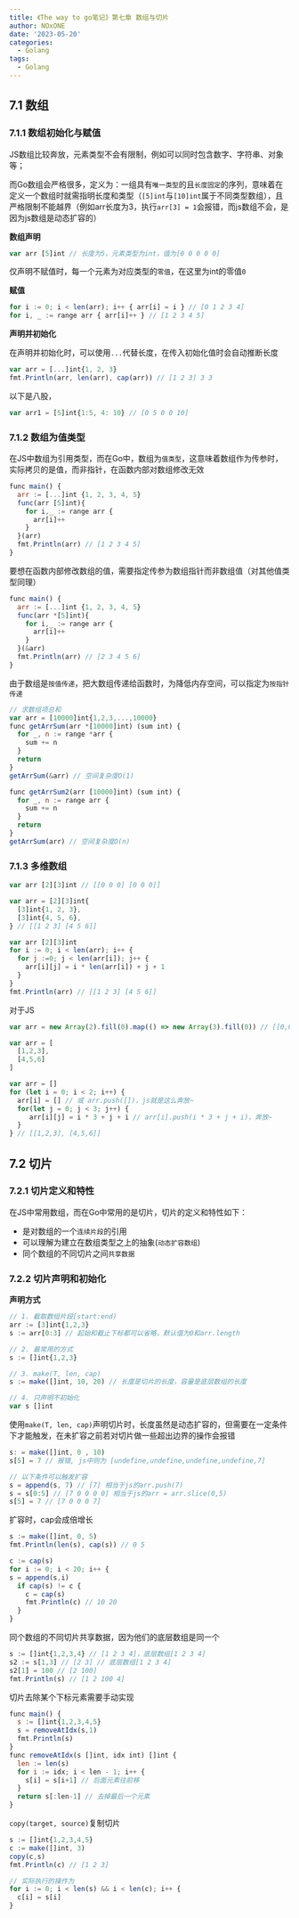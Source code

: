 ```yaml
---
title: 《The way to go笔记》第七章 数组与切片
author: NOxONE
date: '2023-05-20'
categories:
  - Golang
tags:
  - Golang
---
```


## 7.1 数组

### 7.1.1 数组初始化与赋值

JS数组比较奔放，元素类型不会有限制，例如可以同时包含数字、字符串、对象等；

而Go数组会严格很多，定义为：一组具有`唯一类型`的且`长度固定`的序列，意味着在定义一个数组时就需指明长度和类型（`[5]int`与`[10]int`属于不同类型数组），且严格限制不能越界（例如arr长度为3，执行`arr[3] = 1`会报错，而js数组不会，是因为js数组是动态扩容的）

**数组声明**

```js
var arr [5]int // 长度为5，元素类型为int，值为[0 0 0 0 0]
```

仅声明不赋值时，每一个元素为对应类型的`零值`，在这里为int的零值`0`

**赋值**

```js
for i := 0; i < len(arr); i++ { arr[i] = i } // [0 1 2 3 4]
for i, _ := range arr { arr[i]++ } // [1 2 3 4 5]
```

**声明并初始化**

在声明并初始化时，可以使用`...`代替长度，在传入初始化值时会自动推断长度

```js
var arr = [...]int{1, 2, 3}
fmt.Println(arr, len(arr), cap(arr)) // [1 2 3] 3 3
```

以下是八股，

```js
var arr1 = [5]int{1:5, 4: 10} // [0 5 0 0 10]
```

### 7.1.2 数组为值类型

在JS中数组为引用类型，而在Go中，数组为`值类型`，这意味着数组作为传参时，实际拷贝的是值，而非指针，在函数内部对数组修改无效

```js
func main() {
  arr := [...]int {1, 2, 3, 4, 5}
  func(arr [5]int){
    for i,_ := range arr {
      arr[i]++
    }
  }(arr)
  fmt.Println(arr) // [1 2 3 4 5]
}
```

要想在函数内部修改数组的值，需要指定传参为数组指针而非数组值（对其他值类型同理）

```js
func main() {
  arr := [...]int {1, 2, 3, 4, 5}
  func(arr *[5]int){
    for i,_ := range arr {
      arr[i]++
    }
  }(&arr)
  fmt.Println(arr) // [2 3 4 5 6]
}
```

由于数组是`按值传递`，把大数组传递给函数时，为降低内存空间，可以指定为`按指针传递`

```js
// 求数组项总和
var arr = [10000]int{1,2,3,...,10000}
func getArrSum(arr *[10000]int) (sum int) {
  for _, n := range *arr {
    sum += n
  }
  return
}
getArrSum(&arr) // 空间复杂度O(1)

func getArrSum2(arr [10000]int) (sum int) {
  for _, n := range arr {
    sum += n
  }
  return
}
getArrSum(arr) // 空间复杂度O(n)
```

### 7.1.3 多维数组

```js
var arr [2][3]int // [[0 0 0] [0 0 0]]
```

```js
var arr = [2][3]int{
  [3]int{1, 2, 3},
  [3]int{4, 5, 6},
} // [[1 2 3] [4 5 6]]
```

```js
var arr [2][3]int
for i := 0; i < len(arr); i++ {
  for j :=0; j < len(arr[i]); j++ {
    arr[i][j] = i * len(arr[i]) + j + 1
  }
}
fmt.Println(arr) // [[1 2 3] [4 5 6]]
```

对于JS

```js
var arr = new Array(2).fill(0).map(() => new Array(3).fill(0)) // [[0,0,0], [0,0,0]]
```

```js
var arr = [
  [1,2,3],
  [4,5,6]
]
```

```js
var arr = []
for (let i = 0; i < 2; i++) {
  arr[i] = [] // 或 arr.push([])，js就是这么奔放~
  for(let j = 0; j < 3; j++) {
     arr[i][j] = i * 3 + j + i // arr[i].push(i * 3 + j + i)，奔放~
  }
} // [[1,2,3], [4,5,6]]
```

## 7.2 切片

### 7.2.1 切片定义和特性

在JS中常用数组，而在Go中常用的是切片，切片的定义和特性如下：

*   是对数组的一个`连续片段`的引用
*   可以理解为建立在数组类型之上的抽象(`动态扩容数组`)
*   同个数组的不同切片之间`共享数据`

### 7.2.2 切片声明和初始化

**声明方式**

```js
// 1. 截取数组片段[start:end)
arr := [3]int{1,2,3}
s := arr[0:3] // 起始和截止下标都可以省略，默认值为0和arr.length

// 2. 最常用的方式
s := []int{1,2,3}

// 3. make(T, len, cap)
s := make([]int, 10, 20) // 长度是切片的长度，容量是底层数组的长度

// 4. 只声明不初始化
var s []int
```

使用`make(T, len, cap)`声明切片时，长度虽然是动态扩容的，但需要在一定条件下才能触发，在未扩容之前若对切片做一些超出边界的操作会报错

```js
s: = make([]int, 0 , 10)
s[5] = 7 // 报错, js中则为 [undefine,undefine,undefine,undefine,7]

// 以下条件可以触发扩容
s = append(s, 7) // [7] 相当于js的arr.push(7)
s = s[0:5] // [7 0 0 0 0] 相当于js的arr = arr.slice(0,5)
s[5] = 7 // [7 0 0 0 7]
```

扩容时，cap会成倍增长

```js
s := make([]int, 0, 5)
fmt.Println(len(s), cap(s)) // 0 5

c := cap(s)
for i := 0; i < 20; i++ {
s = append(s,i)  
  if cap(s) != c {
    c = cap(s)
    fmt.Println(c) // 10 20
  } 
}
```

同个数组的不同切片共享数据，因为他们的底层数组是同一个

```js
s := []int{1,2,3,4} // [1 2 3 4]，底层数组[1 2 3 4]
s2 := s[1,3] // [2 3] // 底层数组[1 2 3 4]
s2[1] = 100 // [2 100]
fmt.Println(s) // [1 2 100 4]
```
切片去除某个下标元素需要手动实现
```js
func main() {
  s := []int{1,2,3,4,5}
  s = removeAtIdx(s,1)
  fmt.Println(s)
}
func removeAtIdx(s []int, idx int) []int {
  len := len(s)
  for i := idx; i < len - 1; i++ {
    s[i] = s[i+1] // 后面元素往前移
  }
  return s[:len-1] // 去掉最后一个元素
}
```
`copy(target, source)`复制切片
```js
s := []int{1,2,3,4,5}
c := make([]int, 3)
copy(c,s)
fmt.Println(c) // [1 2 3]

// 实际执行的操作为
for i := 0; i < len(s) && i < len(c); i++ {
  c[i] = s[i]
}
```